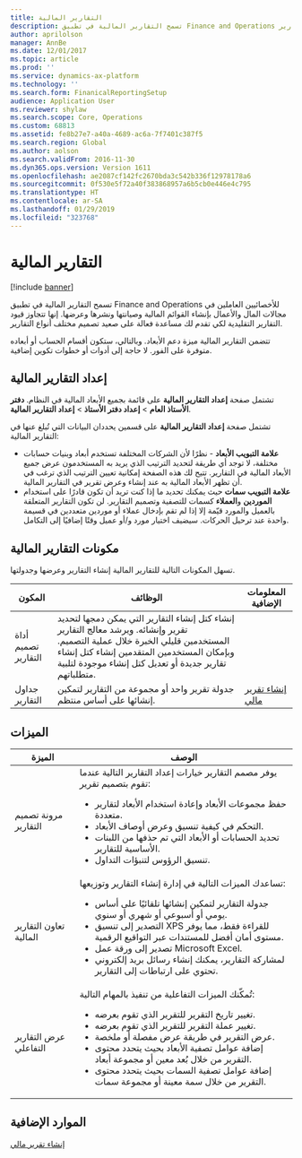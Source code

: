```yaml
---
title: التقارير المالية
description: تسمح التقارير المالية في تطبيق Finance and Operations للأخصائيين العاملين في مجالات المال والأعمال بإنشاء القوائم المالية وصيانتها ونشرها وعرضها. إنها تتجاوز قيود التقارير التقليدية لكي تقدم لك مساعدة فعالة على صعيد تصميم مختلف أنواع التقارير.
author: aprilolson
manager: AnnBe
ms.date: 12/01/2017
ms.topic: article
ms.prod: ''
ms.service: dynamics-ax-platform
ms.technology: ''
ms.search.form: FinanicalReportingSetup
audience: Application User
ms.reviewer: shylaw
ms.search.scope: Core, Operations
ms.custom: 68813
ms.assetid: fe8b27e7-a40a-4689-ac6a-7f7401c387f5
ms.search.region: Global
ms.author: aolson
ms.search.validFrom: 2016-11-30
ms.dyn365.ops.version: Version 1611
ms.openlocfilehash: ae2087cf142fc2670bda3c542b336f12978178a6
ms.sourcegitcommit: 0f530e5f72a40f383868957a6b5cb0e446e4c795
ms.translationtype: HT
ms.contentlocale: ar-SA
ms.lasthandoff: 01/29/2019
ms.locfileid: "323768"
---
```

# <a name="financial-reporting"></a>التقارير المالية

[!include [banner](../includes/banner.md)]

تسمح التقارير المالية في تطبيق Finance and Operations للأخصائيين العاملين في مجالات المال والأعمال بإنشاء القوائم المالية وصيانتها ونشرها وعرضها. إنها تتجاوز قيود التقارير التقليدية لكي تقدم لك مساعدة فعالة على صعيد تصميم مختلف أنواع التقارير.

تتضمن التقارير المالية ميزة دعم الأبعاد. وبالتالي، ستكون أقسام الحساب أو أبعاده متوفرة على الفور. لا حاجة إلى أدوات أو خطوات تكوين إضافية.

## <a name="financial-reporting-setup"></a>إعداد التقارير المالية
تشتمل صفحة **إعداد التقارير المالية** على قائمة بجميع الأبعاد المالية في النظام. **دفتر الأستاذ العام** \> **إعداد دفتر الأستاذ** \> **إعداد التقارير المالية**.

تشتمل صفحة **إعداد التقارير المالية** على قسمين يحددان البيانات التي تُبلغ عنها في التقارير المالية:

- **علامة التبويب الأبعاد** - نظرًا لأن الشركات المختلفة تستخدم أبعاد وبنيات حسابات مختلفة، لا توجد أي طريقة لتحديد الترتيب الذي يريد به المستخدمون عرض جميع الأبعاد المالية في التقارير. تتيح لك هذه الصفحة إمكانية تعيين الترتيب الذي ترغب في أن تظهر الأبعاد المالية به عند إنشاء وعرض تقرير في التقارير المالية.
- **علامة التبويب سمات** حيث يمكنك تحديد ما إذا كنت تريد أن تكون قادرًا على استخدام **الموردين** و**العملاء** كسمات للتصفية وتصميم التقارير. لن تكون التقارير المتعلقة بالعميل والمورد قيّمة إلا إذا لم تقم بإدخال عملاء أو موردين متعددين في قسيمة واحدة عند ترحيل الحركات. سيضيف اختيار مورد و/أو عميل وقتًا إضافيًا إلى التكامل.

## <a name="financial-reporting-components"></a>مكونات التقارير المالية
تسهل المكونات التالية للتقارير المالية إنشاء التقارير وعرضها وجدولتها.

| المكون        | الوظائف | المعلومات الإضافية |
|------------------|-----------|------------------------|
| أداة تصميم التقارير  | إنشاء كتل إنشاء التقارير التي يمكن دمجها لتحديد تقرير وإنشائه. ويرشد معالج التقارير المستخدمين قليلي الخبرة خلال عملية التصميم. وبإمكان المستخدمين المتقدمين إنشاء كتل إنشاء تقارير جديدة أو تعديل كتل إنشاء موجودة لتلبية متطلباتهم. | |
| جداول التقارير | جدولة تقرير واحد أو مجموعة من التقارير لتمكين إنشائها على أساس منتظم. | [إنشاء تقرير مالي](generate-financial-report.md) |

## <a name="features"></a>الميزات
<table>
<thead>
<tr>
<th>الميزة</th>
<th>‏‏الوصف</th>
</tr>
</thead>
<tbody>
<tr>
<td>مرونة تصميم التقارير</td>
<td>يوفر مصمم التقارير خيارات إعداد التقارير التالية عندما تقوم بتصميم تقرير:
<ul>
<li>حفظ مجموعات الأبعاد وإعادة استخدام الأبعاد لتقارير متعددة.</li>
<li>التحكم في كيفية تنسيق وعرض أوصاف الأبعاد.</li>
<li>تحديد الحسابات أو الأبعاد التي تم حذفها من اللبنات الأساسية للتقارير.</li>
<li>تنسيق الرؤوس لتنبؤات التداول.</li>
</ul>
</td>
</tr>
<tr>
<td>تعاون التقارير المالية</td>
<td>تساعدك الميزات التالية في إدارة إنشاء التقارير وتوزيعها:
<ul>
<li>جدولة التقارير لتمكين إنشائها تلقائيًا على أساس يومي أو أسبوعي أو شهري أو سنوي.</li>
<li>التصدير إلى تنسيق XPS للقراءة فقط، مما يوفر مستوى أمان أفضل للمستندات عبر التواقيع الرقمية.</li>
<li>تصدير إلى ورقة عمل Microsoft Excel.</li>
<li>لمشاركة التقارير، يمكنك إنشاء رسائل بريد إلكتروني تحتوي على ارتباطات إلى التقارير.</li>
</ul>
</td>
</tr>
<tr>
<td>عرض التقارير التفاعلي</td>
<td>تُمكّنك الميزات التفاعلية من تنفيذ بالمهام التالية:
<ul>
<li>تغيير تاريخ التقرير للتقرير الذي تقوم بعرضه.</li>
<li>تغيير عملة التقرير للتقرير الذي تقوم بعرضه.</li>
<li>عرض التقرير في طريقة عرض مفصلة أو ملخصة.</li>
<li>إضافة عوامل تصفية الأبعاد بحيث يتحدد محتوى التقرير من خلال بُعد معين أو مجموعة أبعاد.</li>
<li>إضافة عوامل تصفية السمات بحيث يتحدد محتوى التقرير من خلال سمة معينة أو مجموعة سمات.</li>
</ul>
</td>
</tr>
</tbody>
</table>

## <a name="additional-resources"></a>الموارد الإضافية
[إنشاء تقرير مالي](generate-financial-report.md)
